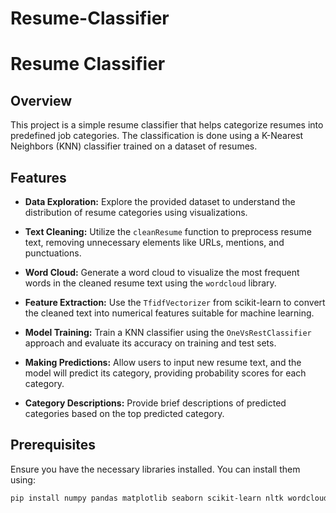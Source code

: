 # Resume-Classifier
# Resume Classifier

## Overview

This project is a simple resume classifier that helps categorize resumes into predefined job categories. The classification is done using a K-Nearest Neighbors (KNN) classifier trained on a dataset of resumes.

## Features

- **Data Exploration:** Explore the provided dataset to understand the distribution of resume categories using visualizations.
  
- **Text Cleaning:** Utilize the `cleanResume` function to preprocess resume text, removing unnecessary elements like URLs, mentions, and punctuations.

- **Word Cloud:** Generate a word cloud to visualize the most frequent words in the cleaned resume text using the `wordcloud` library.

- **Feature Extraction:** Use the `TfidfVectorizer` from scikit-learn to convert the cleaned text into numerical features suitable for machine learning.

- **Model Training:** Train a KNN classifier using the `OneVsRestClassifier` approach and evaluate its accuracy on training and test sets.

- **Making Predictions:** Allow users to input new resume text, and the model will predict its category, providing probability scores for each category.

- **Category Descriptions:** Provide brief descriptions of predicted categories based on the top predicted category.

## Prerequisites

Ensure you have the necessary libraries installed. You can install them using:

```bash
pip install numpy pandas matplotlib seaborn scikit-learn nltk wordcloud
